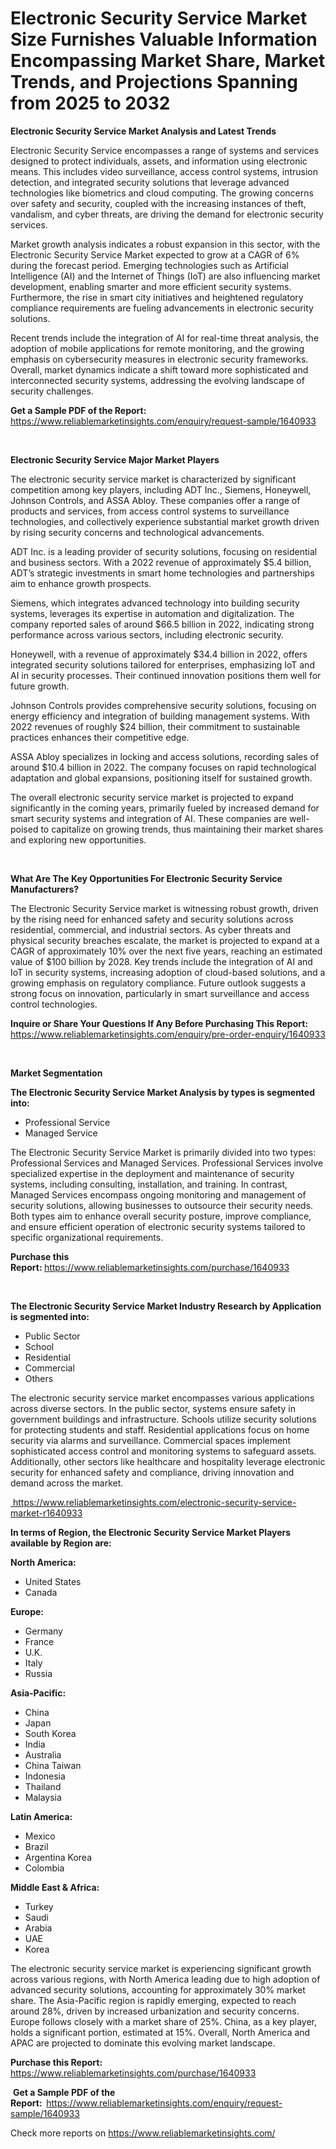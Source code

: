 <p><h1>Electronic Security Service Market Size Furnishes Valuable Information Encompassing Market Share, Market Trends, and Projections Spanning from 2025 to 2032</h1></p><p><strong>Electronic Security Service Market Analysis and Latest Trends</strong></p>
<p><p>Electronic Security Service encompasses a range of systems and services designed to protect individuals, assets, and information using electronic means. This includes video surveillance, access control systems, intrusion detection, and integrated security solutions that leverage advanced technologies like biometrics and cloud computing. The growing concerns over safety and security, coupled with the increasing instances of theft, vandalism, and cyber threats, are driving the demand for electronic security services.</p><p>Market growth analysis indicates a robust expansion in this sector, with the Electronic Security Service Market expected to grow at a CAGR of 6% during the forecast period. Emerging technologies such as Artificial Intelligence (AI) and the Internet of Things (IoT) are also influencing market development, enabling smarter and more efficient security systems. Furthermore, the rise in smart city initiatives and heightened regulatory compliance requirements are fueling advancements in electronic security solutions.</p><p>Recent trends include the integration of AI for real-time threat analysis, the adoption of mobile applications for remote monitoring, and the growing emphasis on cybersecurity measures in electronic security frameworks. Overall, market dynamics indicate a shift toward more sophisticated and interconnected security systems, addressing the evolving landscape of security challenges.</p></p>
<p><strong>Get a Sample PDF of the Report:&nbsp;</strong> <a href="https://www.reliablemarketinsights.com/enquiry/request-sample/1640933?utm_campaign=1948&utm_medium=2&utm_source=Github&utm_content=ia&utm_term=11032025&utm_id=electronic-security-service">https://www.reliablemarketinsights.com/enquiry/request-sample/1640933</a></p>
<p>&nbsp;</p>
<p><strong>Electronic Security Service Major Market Players</strong></p>
<p><p>The electronic security service market is characterized by significant competition among key players, including ADT Inc., Siemens, Honeywell, Johnson Controls, and ASSA Abloy. These companies offer a range of products and services, from access control systems to surveillance technologies, and collectively experience substantial market growth driven by rising security concerns and technological advancements.</p><p>ADT Inc. is a leading provider of security solutions, focusing on residential and business sectors. With a 2022 revenue of approximately $5.4 billion, ADT’s strategic investments in smart home technologies and partnerships aim to enhance growth prospects.</p><p>Siemens, which integrates advanced technology into building security systems, leverages its expertise in automation and digitalization. The company reported sales of around $66.5 billion in 2022, indicating strong performance across various sectors, including electronic security.</p><p>Honeywell, with a revenue of approximately $34.4 billion in 2022, offers integrated security solutions tailored for enterprises, emphasizing IoT and AI in security processes. Their continued innovation positions them well for future growth.</p><p>Johnson Controls provides comprehensive security solutions, focusing on energy efficiency and integration of building management systems. With 2022 revenues of roughly $24 billion, their commitment to sustainable practices enhances their competitive edge.</p><p>ASSA Abloy specializes in locking and access solutions, recording sales of around $10.4 billion in 2022. The company focuses on rapid technological adaptation and global expansions, positioning itself for sustained growth.</p><p>The overall electronic security service market is projected to expand significantly in the coming years, primarily fueled by increased demand for smart security systems and integration of AI. These companies are well-poised to capitalize on growing trends, thus maintaining their market shares and exploring new opportunities.</p></p>
<p>&nbsp;</p>
<p><strong>What Are The Key Opportunities For Electronic Security Service Manufacturers?</strong></p>
<p><p>The Electronic Security Service market is witnessing robust growth, driven by the rising need for enhanced safety and security solutions across residential, commercial, and industrial sectors. As cyber threats and physical security breaches escalate, the market is projected to expand at a CAGR of approximately 10% over the next five years, reaching an estimated value of $100 billion by 2028. Key trends include the integration of AI and IoT in security systems, increasing adoption of cloud-based solutions, and a growing emphasis on regulatory compliance. Future outlook suggests a strong focus on innovation, particularly in smart surveillance and access control technologies.</p></p>
<p><strong>Inquire or Share Your Questions If Any Before Purchasing This Report:</strong> <a href="https://www.reliablemarketinsights.com/enquiry/pre-order-enquiry/1640933?utm_campaign=1948&utm_medium=2&utm_source=Github&utm_content=ia&utm_term=11032025&utm_id=electronic-security-service">https://www.reliablemarketinsights.com/enquiry/pre-order-enquiry/1640933</a></p>
<p>&nbsp;</p>
<p><strong>Market Segmentation</strong></p>
<p><strong>The Electronic Security Service Market Analysis by types is segmented into:</strong></p>
<p><ul><li>Professional Service</li><li>Managed Service</li></ul></p>
<p><p>The Electronic Security Service Market is primarily divided into two types: Professional Services and Managed Services. Professional Services involve specialized expertise in the deployment and maintenance of security systems, including consulting, installation, and training. In contrast, Managed Services encompass ongoing monitoring and management of security solutions, allowing businesses to outsource their security needs. Both types aim to enhance overall security posture, improve compliance, and ensure efficient operation of electronic security systems tailored to specific organizational requirements.</p></p>
<p><strong>Purchase this Report:&nbsp;</strong><a href="https://www.reliablemarketinsights.com/purchase/1640933?utm_campaign=1948&utm_medium=2&utm_source=Github&utm_content=ia&utm_term=11032025&utm_id=electronic-security-service">https://www.reliablemarketinsights.com/purchase/1640933</a></p>
<p>&nbsp;</p>
<p><strong>The Electronic Security Service Market Industry Research by Application is segmented into:</strong></p>
<p><ul><li>Public Sector</li><li>School</li><li>Residential</li><li>Commercial</li><li>Others</li></ul></p>
<p><p>The electronic security service market encompasses various applications across diverse sectors. In the public sector, systems ensure safety in government buildings and infrastructure. Schools utilize security solutions for protecting students and staff. Residential applications focus on home security via alarms and surveillance. Commercial spaces implement sophisticated access control and monitoring systems to safeguard assets. Additionally, other sectors like healthcare and hospitality leverage electronic security for enhanced safety and compliance, driving innovation and demand across the market.</p></p>
<p><a href="https://www.reliablemarketinsights.com/electronic-security-service-market-r1640933?utm_campaign=1948&utm_medium=2&utm_source=Github&utm_content=ia&utm_term=11032025&utm_id=electronic-security-service">&nbsp;https://www.reliablemarketinsights.com/electronic-security-service-market-r1640933</a></p>
<p><strong>In terms of Region, the Electronic Security Service Market Players available by Region are:</strong></p>
<p>
    <p> <strong> North America: </strong>
        <ul>
            <li>United States</li>
            <li>Canada</li>
        </ul>
        </p> 
    <p> <strong> Europe: </strong>
        <ul>
            <li>Germany</li>
            <li>France</li>
            <li>U.K.</li>
            <li>Italy</li>
            <li>Russia</li>
        </ul>
        </p> 
    <p> <strong> Asia-Pacific: </strong>
        <ul>
            <li>China</li>
            <li>Japan</li>
            <li>South Korea</li>
            <li>India</li>
            <li>Australia</li>
            <li>China Taiwan</li>
            <li>Indonesia</li>
            <li>Thailand</li>
            <li>Malaysia</li>
        </ul>
        </p> 
    <p> <strong> Latin America: </strong>
        <ul>
            <li>Mexico</li>
            <li>Brazil</li>
            <li>Argentina Korea</li>
            <li>Colombia</li>
        </ul>
        </p> 
    <p> <strong> Middle East & Africa: </strong>
        <ul>
            <li>Turkey</li>
            <li>Saudi</li>
            <li>Arabia</li>
            <li>UAE</li>
            <li>Korea</li>
        </ul>
    </p>
    </p>
<p><p>The electronic security service market is experiencing significant growth across various regions, with North America leading due to high adoption of advanced security solutions, accounting for approximately 30% market share. The Asia-Pacific region is rapidly emerging, expected to reach around 28%, driven by increased urbanization and security concerns. Europe follows closely with a market share of 25%. China, as a key player, holds a significant portion, estimated at 15%. Overall, North America and APAC are projected to dominate this evolving market landscape.</p></p>
<p><strong>Purchase this Report: </strong><a href="https://www.reliablemarketinsights.com/purchase/1640933?utm_campaign=1948&utm_medium=2&utm_source=Github&utm_content=ia&utm_term=11032025&utm_id=electronic-security-service">https://www.reliablemarketinsights.com/purchase/1640933</a></p>
<p>&nbsp;<strong>Get a Sample PDF of the Report:&nbsp;&nbsp;</strong><a href="https://www.reliablemarketinsights.com/enquiry/request-sample/1640933?utm_campaign=1948&utm_medium=2&utm_source=Github&utm_content=ia&utm_term=11032025&utm_id=electronic-security-service">https://www.reliablemarketinsights.com/enquiry/request-sample/1640933</a></p>
<p><strong></strong></p>
<p>Check more reports on <a href="https://www.reliablemarketinsights.com/?utm_campaign=1948&utm_medium=2&utm_source=Github&utm_content=ia&utm_term=11032025&utm_id=electronic-security-service">https://www.reliablemarketinsights.com/</a></p>